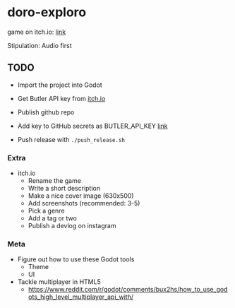 # doro-exploro

game on itch.io: [link](https://thewarlock.itch.io/doro-exploro)

Stipulation: Audio first

## TODO

- Import the project into Godot

- Get Butler API key from [itch.io](https://itch.io/user/settings/api-keys)
- Publish github repo
- Add key to GitHub secrets as BUTLER_API_KEY [link](https://github.com/bjornarprytz/doro-exploro/settings/secrets/actions)
- Push release with `./push_release.sh`

### Extra

- itch.io
  - Rename the game
  - Write a short description
  - Make a nice cover image (630x500)
  - Add screenshots (recommended: 3-5)
  - Pick a genre
  - Add a tag or two
  - Publish a devlog on instagram

### Meta

- Figure out how to use these Godot tools
  - Theme
  - UI
- Tackle multiplayer in HTML5
  - https://www.reddit.com/r/godot/comments/bux2hs/how_to_use_godots_high_level_multiplayer_api_with/
